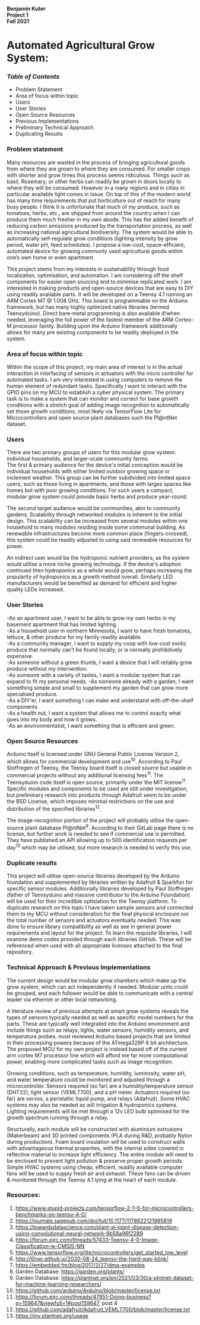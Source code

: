 **Benjamin Kuter**  
**Project 1**  
**Fall 2021**  

<h1>Automated Agricultural Grow System:</h1>

*<h3>Table of Contents</h3>*
- Problem Statement  
- Area of focus within topic  
- Users  
- User Stories  
- Open Source Resources  
- Previous Implementations  
- Preliminary Technical Approach
- Duplicating Results


<h3>Problem statement</h3>

Many resources are wasted in the process of bringing agricultural goods from where they are grown to where they are consumed. For smaller crops with shorter and grow times this process seems ridiculous. Things such as basil, Rosemary, or other herbs can readily be grown in doors locally to where they will be consumed. However in a many regions and in cities in particular available light comes in issue. On top of this of the modern world has many time requirements that put horticulture out of reach for many busy people. I think it is unfortunate that much of my produce, such as tomatoes, herbs, etc.,  are shipped from around the country when I can produce them much fresher in my own abode. This has the added benefit of reducing carbon emissions produced by the transportation process, as well as increasing national agricultural biodiversity. The system would be able to automatically self-regulate grow conditions (lighting intensity by grow period, water pH, feed schedules). I propose a low-cost, space-efficient, automated device for growing commonly used agricultural goods within one’s own home or even apartment.

This project stems from my interests in sustainability through food localization, optimisation, and automation. I am considering off the shelf components for easier open sourcing and to minimise replicated work. I am interested in making products and open-source devices that are easy to DIY using readily available parts. It will be developed on a Teensy 4.1 running an ARM Cortex M7 @ 1.008 GHz. This board is programmable on the Arduino framework, but has many highly optimized native libraries (termed Teensyduino). Direct bare-metal programming is also available if/when needed, leveraging the full power of the fastest member of the ARM Cortex-M processor family. Building upon the Arduino framework additionally allows for many pre existing components to be readily deployed in the system.



<h3>Area of focus within topic</h3>

Within the scope of this project, my main area of interest is in the actual interaction in interfacing of sensors in actuators with the micro controller for automated tasks. I am very interested in using computers to remove the human element of redundant tasks. Specifically I want to interact with the GPIO pins on my MCU to establish a cyber physical system. The primary task is to make a system that can monitor and correct for base growth conditions with a stretch goal of adding image recognition to automatically set those growth conditions, most likely via TensorFlow Lite for Microcontrollers and open source plant databases such the Pl@ntNet dataset.  



<h3>Users</h3>   

There are two primary groups of users for this modular grow system: individual households, and larger-scale community farms:  
The first & primary audience for the device's initial conception would be individual households with either limited outdoor growing space or inclement weather. This group can be further subdivided into limited space users, such as those living in apartments, and those with larges spaces like homes but with poor growing conditions. For such users a compact, modular grow system could provide basic herbs and produce year-round.

The second target audience would be communities, akin to community gardens. Scalability through networked modules is inherent to the initial design. This scalability can be increased from several modules within one household to many modules residing inside some communal building. As renewable infrastructures become more common place (fingers-crossed), this system could be readily adjusted to using said renewable resources for power.  

An indirect user would be the hydroponic nutrient providers, as the system would utilise a more niche growing technology. If the device's adoption continued then hydroponics as a whole would grow, perhaps increasing the popularity of hydroponics as a growth method overall. Similarly LED manufacturers would be benefited as demand for efficient and higher quality LEDs increased.

<h3>User Stories</h3>  

-As an apartment user, I want to be able to grow my own herbs in my basement apartment that has limited lighting.  
-As a household user in northern Minnesota, I want to have fresh tomatoes, lettuce, & other produce for my family readily available.  
-As a community manager, I want to supply my coop with low-cost exotic produce that normally can't be found locally, or is normally prohibitively expensive.  
-As someone without a green thumb, I want a device that I will reliably grow produce without my intervention.  
-As someone with a variety of tastes, I want a modular system that can expand to fit my personal needs.
-As someone already with a garden, I want something simple and small to supplement my garden that can grow more specialised produce.  
-As a DIY'er, I want something I can make and understand with off-the-shelf components.   
-As a health nut, I want a system that allows me to control exactly what goes into my body and how it grows.  
-As an environmentalist, I want something that is efficient and green. 


<h3>Open Source Resources</h3>

Arduino itself is licensed under GNU General Public License Version 2, which allows for commercial development and use<sup>10</sup>. According to Paul Stoffregen of Teensy, the Teensy board itself is closed source but usable in commercial projects without any additional licensing fees<sup>11</sup>. The Teensyduino code itself is open source, primarily under the MIT license<sup>11</sup>. Specific modules and components to be used are still under investigation, but preliminary research into products through Adafruit seem to be under the BSD License, which imposes minimal restrictions on the use and distribution of the specified libraries<sup>12</sup>.

The image-recognition portion of the project will probably utilise the open-source plant database Pl@ntNet<sup>9</sup>. According to their GitLab page there is no license, but further work is needed to see if commercial use is permitted. They have published an API allowing up to 500 identification requests per day<sup>13</sup> which may be utilised, but more research is needed to verify this use.



<h3>Duplicate results</h3>

This project will utilise open-source libraries developed by the Arduino foundation and supplemented by libraries written by Adafruit & Sparkfun for specific sensor modules. Additionally libraries developed by Paul Stoffregen (father of Teensyduino and massive contributor to the Arduino Foundation) will be used for their incredible optisiation for the Teensy platform. To duplicate research on this topic I have taken sample sensors and connected them to my MCU without consideration for the final physical enclosure nor the total number of sensors and actuators eventually needed. This was done to ensure library compatibility as well as see in general power requirements and layout for the project. To learn the requisite libraries, I will examine demo codes provided through each libraries GitHub. These will be referenced when used with all appropriate licenses attached to the final repository.



<h3>Technical Approach & Previous Implementations</h3>

The current design would be modular grow chambers which make up the grow system, which can act independently if needed. Modular units could be grouped, and each follower would be able to communicate with a central leader via ethernet or other local networking.

A literature review of previous attempts at smart grow systems reveals the types of sensors typically needed as well as specific model numbers for the parts. These are typically well integrated into the Arduino environment and include things such as relays, lights, water sensors, humidity sensors, and temperature probes. most reviewed Arduino based projects that are limited in their processing powers because of the ATmega328P 8 bit architecture. The proposed MCU for my own project is instead based off of the current arm cortex M7 processor line which will afford me far more computational power, enabling more complicated tasks such as image recognition.

Growing conditions, such as temperature, humidity, luminosity, water pH, and water temperature could be monitored and adjusted through a microcontroller. Sensors required (so far) are a humidity/temperature sensor (DHT22), light sensor (VEML7700), and a pH meter. Actuators required (so far) are servos, a peristaltic liquid pump, and relays (Adafruit). Some HVAC systems may also be needed as will irrigation & hydroponics systems. Lighting requirements will be met through a 12v LED bulb optimised for the growth spectrum running through a relay.

Structurally, each module will be constructed with aluminium extrusions (Makerbeam) and 3D printed components (PLA during R&D, probably Nylon during production). Foam board insulation will be used to construct walls with advantageous thermal properties, with the internal sides covered in reflective material to increase light efficiency. The entire module will need to be enclosed to prevent light pollution & preserve proper growth periods. Simple HVAC systems using cheap, efficient, readily available computer fans will be used to supply fresh air and exhaust. These fans can be driven & monitored through the Teensy 4.1 lying at the heart of each module.



<h3>Resources:</h3>

1. https://www.stupid-projects.com/tensorflow-2-1-0-for-microcontrollers-benchmarks-on-teensy-4-0/
2. https://journals.sagepub.com/doi/full/10.1177/1178622121995819
3. https://towardsdatascience.com/plant-ai-plant-disease-detection-using-convolutional-neural-network-9b58a96f2289
4. https://forum.pjrc.com/threads/57433-Teensy-4-0-Image-Classification-w-CMSIS-NN
5. https://www.tensorflow.org/lite/microcontrollers/get_started_low_level
6. http://l0ner.github.io/2020-08-24_teensy-the-hard-way-blink/
7. https://embedded.fm/blog/2017/2/27/dma-examples
8. Garden Database: https://garden.org/plants/
9. Garden Database: https://plantnet.org/en/2021/03/30/a-plntnet-dataset-for-machine-learning-researchers/
10. https://github.com/arduino/Arduino/blob/master/license.txt
11. https://forum.pjrc.com/threads/47851-Doing-business?p=159647&viewfull=1#post159647, post 4
12. https://github.com/adafruit/Adafruit_VEML7700/blob/master/license.txt
13. https://my.plantnet.org/usage
